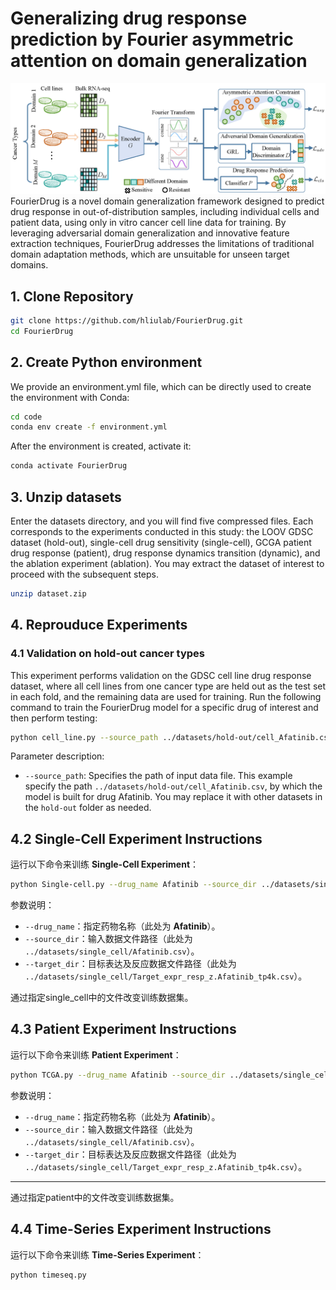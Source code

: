 # Generalizing drug response prediction by Fourier asymmetric attention on domain generalization
![Screenshot](framework.png)
FourierDrug is a novel domain generalization framework designed to predict drug response in out-of-distribution samples, including individual cells and patient data, using only in vitro cancer cell line data for training. By leveraging adversarial domain generalization and innovative feature extraction techniques, FourierDrug addresses the limitations of traditional domain adaptation methods, which are unsuitable for unseen target domains.


## 1.  Clone Repository

~~~bash
git clone https://github.com/hliulab/FourierDrug.git
cd FourierDrug
~~~

## 2. Create Python environment

We provide an environment.yml file, which can be directly used to create the environment with Conda:

```bash
cd code
conda env create -f environment.yml
```

After the environment is created, activate it:

```bash
conda activate FourierDrug
```


## 3. Unzip datasets
Enter the datasets directory, and you will find five compressed files. Each corresponds to the experiments conducted in this study: the LOOV GDSC dataset (hold-out), single-cell drug sensitivity (single-cell), GCGA patient drug response (patient), drug response dynamics transition (dynamic), and the ablation experiment (ablation). You may extract the dataset of interest to proceed with the subsequent steps.
~~~bash
unzip dataset.zip
~~~

## 4. Reprouduce Experiments
### 4.1 Validation on hold-out cancer types 

This experiment performs validation on the GDSC cell line drug response dataset, where all cell lines from one cancer type are held out as the test set in each fold, and the remaining data are used for training. Run the following command to train the FourierDrug model for a specific drug of interest and then perform testing:

```bash
python cell_line.py --source_path ../datasets/hold-out/cell_Afatinib.csv
```

Parameter description:

- `--source_path`: Specifies the path of input data file. This example specify the path `../datasets/hold-out/cell_Afatinib.csv`, by which the model is built for drug Afatinib. You may replace it with other datasets in the `hold-out` folder as needed.



## 4.2 Single-Cell Experiment Instructions

运行以下命令来训练 **Single-Cell Experiment**：

```bash
python Single-cell.py --drug_name Afatinib --source_dir ../datasets/single_cell/Afatinib.csv --target_dir ../datasets/single_cell/Target_expr_resp_z.Afatinib_tp4k.csv
```

参数说明：

- `--drug_name`：指定药物名称（此处为 **Afatinib**）。
- `--source_dir`：输入数据文件路径（此处为 `../datasets/single_cell/Afatinib.csv`）。
- `--target_dir`：目标表达及反应数据文件路径（此处为 `../datasets/single_cell/Target_expr_resp_z.Afatinib_tp4k.csv`）。

通过指定single_cell中的文件改变训练数据集。

## 4.3 Patient Experiment Instructions

运行以下命令来训练 **Patient Experiment**：

```bash
python TCGA.py --drug_name Afatinib --source_dir ../datasets/single_cell/Afatinib.csv --target_dir ../datasets/single_cell/Target_expr_resp_z.Afatinib_tp4k.csv
```

参数说明：

- `--drug_name`：指定药物名称（此处为 **Afatinib**）。
- `--source_dir`：输入数据文件路径（此处为 `../datasets/single_cell/Afatinib.csv`）。
- `--target_dir`：目标表达及反应数据文件路径（此处为 `../datasets/single_cell/Target_expr_resp_z.Afatinib_tp4k.csv`）。

------

通过指定patient中的文件改变训练数据集。

## 4.4 Time-Series Experiment Instructions

运行以下命令来训练 **Time-Series Experiment**：

```bash
python timeseq.py
```
